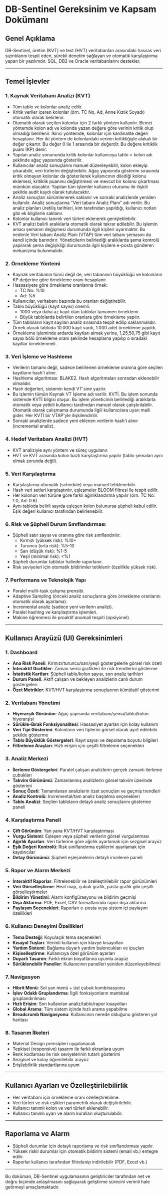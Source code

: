 
# DB-Sentinel Gereksinim ve Kapsam Dokümanı

## Genel Açıklama
DB-Sentinel, üretim (KVT) ve test (HVT) veritabanları arasındaki hassas veri sızıntılarını tespit eden, sürekli denetim sağlayan ve otomatik karşılaştırma yapan bir yazılımdır. SQL, DB2 ve Oracle veritabanlarını destekler.

---

## Temel İşlevler

### 1. Kaynak Veritabanı Analizi (KVT)
- Tüm tablo ve kolonlar analiz edilir.
- Kritik veriler içeren kolonlar (örn. TC No, Ad, Anne Kızlık Soyadı) otomatik olarak belirlenir.
- Otomatik olarak seçilen kolonlar için 2 farklı yöntem kullanılır. Birinci yöntemde kolon adı ve kolonda yazan değere göre verinin kritik olup olmadığı belirlenir. İkinci yöntemde, kolonlar için kardinalite değeri hesaplanır. Her iki yöntem de kolonlardaki verinin kritikliğiyle alakalı bir değer çıkartır. Bu değer 0 ile 1 arasında bir değerdir. Bu değere kritiklik puanı (KP) denir.
- Yapılan analiz sonununda kritik kolonlar kullanıcıya tablo > kolon adı şeklinde ağaç yapısında gösterilir. 
- Kullanıcılar analiz sonuçlarını manuel düzenleyebilir, kolon ekleyip çıkarabilir, veri türlerini değiştirebilir. Ağaç yapısında gösterim sırasında kritik olmayan kolonlar da gösterilerek kullanıcının dilediği kolonu eklemesi, kritiklik puanınu değiştirmesi ve mevcut bir kolonu çıkartması mümkün olacaktır. Yapılan tüm işlemler kullanıcı oturumu ile ilişkili şekilde audit kaydı olarak tutulacaktır.
- Analiz sonuçları sürümlenerek saklanır ve sonraki analizlerde yeniden kullanılır. Analiz sonuçlarına "Veri tabanı Analiz Planı" adı verilir. Bu analiz planları üretiliş tarihleri, kim tarafından yapıldığı, kullanıcı notları gibi ek bilgilerle saklanır.
- Kolonlar kullanıcı tanımlı veri türleri eklenerek genişletilebilir.
- KVT analizi belirli aralıklarla otomatik olarak tekrar edilebilir. Bu işlemin amacı şemanın değişmesi durumunda ilgili kişileri uyarmaktır. Bu nedenle Veri tabanı Analiz Planı (VTAP) tüm veri tabanı şemasını da kendi içinde barındırır. Yöneticilerin belirlediği aralıklarda şema kontrolü yapılarak şema değişikliği durumunda ilgili kişilere e-posta gönderen mekanizma bulunmalıdır.

### 2. Örnekleme Yöntemi
- Kaynak veritabanın tümü değil de, veri tabanının büyüklüğü ve kolonların KP değerine göre örnekleme oranı hesaplanır.
- Hassasiyete göre örnekleme oranlarına örnek:
  - TC No: %10
  - Ad: %5
- Kullanıcılar, veritabanı bazında bu oranları değiştirebilir.
- Tablo büyüklüğü (kayıt sayısı) önemli:
  - 1000 veya daha az kayıt olan tablolar tamamen örneklenir.
  - Büyük tablolarda belirtilen oranlara göre örnekleme yapılır.
- Tüm tabloların kayıt sayıları analiz sırasında tespit edilip saklanmalıdır. Örnek olarak tabloda 10.000 kayıt vardı, 1.000 adet örnekleme yapıldı.
- Örnekleme işleminde ardarda kaytları almak yerine, 1,25,50,75 gibi kayıt sayısı bölü örnekleme oranı şeklinde hesaplama yapılıp o sıradaki kayıtlar örneklenmeli.

### 3. Veri İşleme ve Hashleme
- Verilerin tamamı değil, sadece belirlenen örnekleme oranına göre seçilen kayıtların hash'i alınır.
- Hashleme algoritması: BLAKE2. Hash algoritmaları sonradan eklenebilir olmalıdır. 
- Hash değerleri, sistemin kendi VT'sine yazılır.
- Bu işlemin tümün Kaynak VT İşleme adı verilir. KVTİ. Bu işlem sonunda sistemde KVTİ bilgisi oluşur. Bu işlem yöneticinin belirlediği aralıklarla otomatik veya yetkili kullanıcı tarafından manuel olarak çalıştırılabilir. Otomatik olarak çalışmama durumunda ilgili kullanıcılara uyarı maili gider. Her KVTİ bir VTAP'yle ilişkilendirilir.
- Sonraki analizlerde sadece yeni eklenen verilerin hash'i alınır (incremental analiz).

### 4. Hedef Veritabanı Analizi (HVT)
- KVT analiziyle aynı yöntem ve süreç uygulanır.
- HVT ve KVT arasında kolon bazlı karşılaştırma yapılır (tablo şemaları aynı olmak zorunda değil).

### 5. Veri Karşılaştırma
- Karşılaştırma otomatik (schedule) veya manuel tetiklenebilir.
- Hash veri setleri karşılaştırılır, eşleşmeler BLOOM filtresi ile tespit edilir.
- Her kolonun veri türüne göre farklı ağırlıklandırma yapılır (örn. TC No: 1.0, Ad: 0.6).
- Aynı tabloda belirli sayıda eşleşen kolon bulunursa şüpheli kabul edilir. Eşik değeri kullanıcı tarafından belirlenebilir.

### 6. Risk ve Şüpheli Durum Sınıflandırması
- Şüpheli satır sayısı ve oranına göre risk sınıflandırılır:
  - Kırmızı (yüksek risk): %10+
  - Turuncu (orta risk): %5-10
  - Sarı (düşük risk): %1-5
  - Yeşil (minimal risk): <%1
- Şüpheli durumlar tablolar halinde raporlanır.
- Risk seviyeleri için otomatik bildirimler tetiklenir (özellikle yüksek risk).

### 7. Performans ve Teknolojik Yapı
- Paralel multi-task çalışma prensibi.
- Adaptive Sampling (önceki analiz sonuçlarına göre örnekleme oranlarını otomatik olarak ayarlama).
- Incremental analiz (sadece yeni verilerin analizi).
- Paralel hashing ve karşılaştırma işlemleri.
- Makine öğrenmesi ile proaktif anomali tespiti (opsiyonel).

---

## Kullanıcı Arayüzü (UI) Gereksinimleri

### 1. Dashboard
- **Ana Risk Paneli**: Kırmızı/turuncu/sarı/yeşil göstergelerle görsel risk özeti
- **İnteraktif Grafikler**: Zaman serisi grafikleri ile risk trendlerini gösterme
- **İstatistik Kartları**: Şüpheli tablo/kolon sayısı, son analiz tarihleri
- **Durum Paneli**: Aktif çalışan ve bekleyen analizlerin canlı durum göstergeleri
- **Özet Metrikler**: KVT/HVT karşılaştırma sonuçlarının kümülatif gösterimi

### 2. Veritabanı Yönetimi
- **Hiyerarşik Görünüm**: Ağaç yapısında veritabanı/şema/tablo/kolon hiyerarşisi
- **Sürükle-Bırak Fonksiyonalitesi**: Hassasiyet ayarları için kolay kullanım
- **Veri Tipi Gösterimi**: Kolonların veri tiplerini görsel olarak ayırt edilebilir şekilde gösterme
- **Tablo Büyüklük Göstergeleri**: Kayıt sayısı ve depolama boyutu bilgileri 
- **Filtreleme Araçları**: Hızlı erişim için çeşitli filtreleme seçenekleri

### 3. Analiz Merkezi
- **İlerleme Göstergeleri**: Paralel çalışan analizlerin gerçek zamanlı ilerleme çubukları
- **Takvim Görünümü**: Zamanlanmış analizlerin görsel takvim üzerinde gösterimi
- **Sonuç Özeti**: Tamamlanan analizlerin özet sonuçları ve geçmiş trendleri
- **Analiz Kontrolü**: Incremental/tam analiz başlatma seçenekleri
- **Tablo Analizi**: Seçilen tabloların detaylı analiz sonuçlarını gösterme paneli

### 4. Karşılaştırma Paneli
- **Çift Görünüm**: Yan yana KVT/HVT karşılaştırması
- **Vurgu Sistemi**: Eşleşen veya şüpheli verilerin görsel vurgulanması
- **Ağırlık Ayarları**: Veri türlerine göre ağırlık ayarlamak için sezgisel arayüz
- **Eşik Değeri Kontrolü**: Risk sınıflandırma eşiklerini ayarlamak için kaydırıcılar
- **Detay Görünümü**: Şüpheli eşleşmelerin detaylı inceleme paneli

### 5. Rapor ve Alarm Merkezi
- **İnteraktif Raporlar**: Filtrelenebilir ve özelleştirilebilir rapor görünümleri
- **Veri Görselleştirme**: Heat map, çubuk grafik, pasta grafik gibi çeşitli görselleştirmeler
- **Bildirim Yönetimi**: Alarm konfigürasyonu ve bildirim geçmişi
- **Dışa Aktarma**: PDF, Excel, CSV formatlarında rapor dışa aktarma
- **Paylaşım Seçenekleri**: Raporları e-posta veya sistem içi paylaşım özellikleri

### 6. Kullanıcı Deneyimi Özellikleri
- **Tema Desteği**: Koyu/açık tema seçenekleri
- **Kısayol Tuşları**: Verimli kullanım için klavye kısayolları
- **Yardım Sistemi**: Bağlama duyarlı yardım baloncukları ve ipuçları
- **Kişiselleştirme**: Kullanıcıya özel görünüm ayarları
- **Duyarlı Tasarım**: Farklı ekran boyutlarına uyumlu arayüz
- **Sürüklenebilir Paneller**: Kullanıcının panelleri yeniden düzenleyebilmesi

### 7. Navigasyon
- **Hibrit Menü**: Sol yan menü + üst çubuk kombinasyonu
- **İşlev Odaklı Gruplandırma**: İlgili fonksiyonların mantıksal gruplandırılması
- **Hızlı Erişim**: Son kullanılan analiz/tablo/rapor kısayolları
- **Global Arama**: Tüm sistem içinde hızlı arama yapabilme
- **Breadcrumb Navigasyonu**: Kullanıcının nerede olduğunu gösteren yol haritası

### 8. Tasarım İlkeleri
- Material Design prensipleri uygulanacak
- Tepkisel (responsive) tasarım ile farklı ekranlara uyum
- Renk kodlaması ile risk seviyelerinin tutarlı gösterimi
- Sezgisel ve kolay öğrenilebilir arayüz
- Erişilebilirlik standartlarına uyum

---

## Kullanıcı Ayarları ve Özelleştirilebilirlik
- Her veritabanı için örnekleme oranı özelleştirebilme.
- Veri türleri ve risk eşikleri parametrik olarak değiştirilebilir.
- Kullanıcı tanımlı kolon ve veri türleri eklenebilir.
- Kullanıcı tanımlı uyarı ve alarm kuralları oluşturulabilir.

---

## Raporlama ve Alarm
- Şüpheli durumlar için detaylı raporlama ve risk sınıflandırması yapılır.
- Yüksek riskli durumlar için otomatik bildirim sistemi (email vb.) entegre edilir.
- Raporlar kullanıcı tarafından filtrelenip indirilebilir (PDF, Excel vb.)

---

Bu doküman, DB-Sentinel uygulamasının geliştiriciler tarafından net ve doğru biçimde anlaşılmasını sağlayarak geliştirme sürecini verimli hale getirmeyi amaçlamaktadır.

